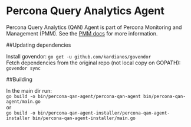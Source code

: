 # Percona Query Analytics Agent

Percona Query Analytics (QAN) Agent is part of Percona Monitoring and Management (PMM).
See the [PMM docs](https://www.percona.com/doc/percona-monitoring-and-management/index.html) for more information.

##Updating dependencies

Install govendor: `go get -u github.com/kardianos/govendor`  
Fetch dependencies from the original repo (not local copy on GOPATH): `govendor sync`  

##Building
  
In the main dir run:  
`go build -o bin/percona-qan-agent/percona-qan-agent bin/percona-qan-agent/main.go`  
or  
`go build -o bin/percona-qan-agent-installer/percona-qan-agent-installer bin/percona-qan-agent-installer/main.go`  

